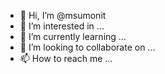 - 👋 Hi, I’m @msumonit
- 👀 I’m interested in ...
- 🌱 I’m currently learning ...
- 💞️ I’m looking to collaborate on ...
- 📫 How to reach me ...

<!---
msumonit/msumonit is a ✨ special ✨ repository because its `README.md` (this file) appears on your GitHub profile.
You can click the Preview link to take a look at your changes.
--->
